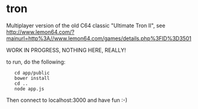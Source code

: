 tron
====

Multiplayer version of the old C64 classic "Ultimate Tron II", see http://www.lemon64.com/?mainurl=http%3A//www.lemon64.com/games/details.php%3FID%3D3501


WORK IN PROGRESS, NOTHING HERE, REALLY!

to run, do the following:

```
   cd app/public
   bower install
   cd ..
   node app.js
```

Then connect to localhost:3000 and have fun :-)

